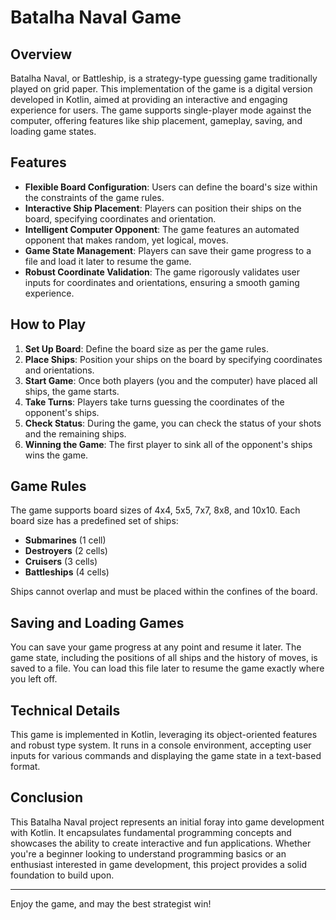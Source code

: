 # Batalha Naval Game

## Overview
Batalha Naval, or Battleship, is a strategy-type guessing game traditionally played on grid paper. This implementation of the game is a digital version developed in Kotlin, aimed at providing an interactive and engaging experience for users. The game supports single-player mode against the computer, offering features like ship placement, gameplay, saving, and loading game states.

## Features
- **Flexible Board Configuration**: Users can define the board's size within the constraints of the game rules.
- **Interactive Ship Placement**: Players can position their ships on the board, specifying coordinates and orientation.
- **Intelligent Computer Opponent**: The game features an automated opponent that makes random, yet logical, moves.
- **Game State Management**: Players can save their game progress to a file and load it later to resume the game.
- **Robust Coordinate Validation**: The game rigorously validates user inputs for coordinates and orientations, ensuring a smooth gaming experience.

## How to Play
1. **Set Up Board**: Define the board size as per the game rules.
2. **Place Ships**: Position your ships on the board by specifying coordinates and orientations.
3. **Start Game**: Once both players (you and the computer) have placed all ships, the game starts.
4. **Take Turns**: Players take turns guessing the coordinates of the opponent's ships.
5. **Check Status**: During the game, you can check the status of your shots and the remaining ships.
6. **Winning the Game**: The first player to sink all of the opponent's ships wins the game.

## Game Rules
The game supports board sizes of 4x4, 5x5, 7x7, 8x8, and 10x10. Each board size has a predefined set of ships:
- **Submarines** (1 cell)
- **Destroyers** (2 cells)
- **Cruisers** (3 cells)
- **Battleships** (4 cells)

Ships cannot overlap and must be placed within the confines of the board.

## Saving and Loading Games
You can save your game progress at any point and resume it later. The game state, including the positions of all ships and the history of moves, is saved to a file. You can load this file later to resume the game exactly where you left off.

## Technical Details
This game is implemented in Kotlin, leveraging its object-oriented features and robust type system. It runs in a console environment, accepting user inputs for various commands and displaying the game state in a text-based format.

## Conclusion
This Batalha Naval project represents an initial foray into game development with Kotlin. It encapsulates fundamental programming concepts and showcases the ability to create interactive and fun applications. Whether you're a beginner looking to understand programming basics or an enthusiast interested in game development, this project provides a solid foundation to build upon.

---

Enjoy the game, and may the best strategist win!